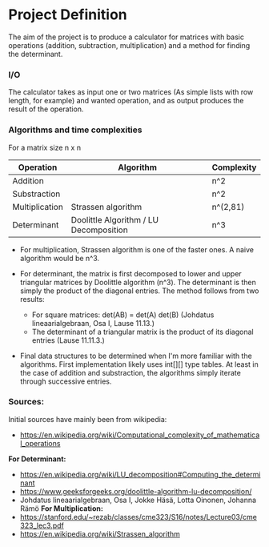 # Project Definition

The aim of the project is to produce a calculator for matrices with basic operations (addition, subtraction, multiplication) and a method for finding the determinant.

### I/O
The calculator takes as input one or two matrices (As simple lists with row length, for example) and wanted operation, and as output produces the result of the operation.

### Algorithms and time complexities

For a matrix size n x n

| Operation       | Algorithm                                | Complexity |
|-----------------|------------------------------------------|------------|
|  Addition       |                                          | n^2        |
|  Substraction   |                                          | n^2        |
|  Multiplication | Strassen algorithm                       | n^(2,81)   |
|  Determinant    | Doolittle Algorithm / LU Decomposition   | n^3        |


- For multiplication, Strassen algorithm is one of the faster ones. A naive algorithm would be n^3.

- For determinant, the matrix is first decomposed to lower and upper triangular matrices by Doolittle algorithm (n^3). The determinant is then simply the product of the diagonal entries. The method follows from two results:
  - For square matrices: det(AB) = det(A) det(B)  (Johdatus lineaarialgebraan, Osa I, Lause 11.13.)
  - The determinant of a triangular matrix is the product of its diagonal entries (Lause 11.11.3.)

- Final data structures to be determined when I'm more familiar with the algorithms. First implementation likely uses int[][] type tables. At least in the case of addition and substraction, the algorithms simply iterate through successive entries. 

### Sources:

Initial sources have mainly been from wikipedia:
- https://en.wikipedia.org/wiki/Computational_complexity_of_mathematical_operations

**For Determinant:**
- https://en.wikipedia.org/wiki/LU_decomposition#Computing_the_determinant
- https://www.geeksforgeeks.org/doolittle-algorithm-lu-decomposition/
- Johdatus lineaarialgebraan, Osa I, Jokke Häsä, Lotta Oinonen, Johanna Rämö
**For Multiplication:**
- https://stanford.edu/~rezab/classes/cme323/S16/notes/Lecture03/cme323_lec3.pdf
- https://en.wikipedia.org/wiki/Strassen_algorithm
